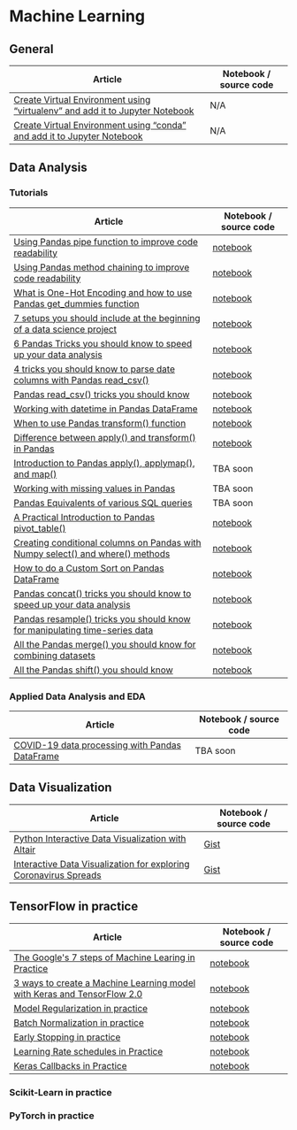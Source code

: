 # Machine Learning

## General
Article | Notebook / source code
--- | --- 
[Create Virtual Environment using “virtualenv” and add it to Jupyter Notebook](https://towardsdatascience.com/create-virtual-environment-using-virtualenv-and-add-it-to-jupyter-notebook-6e1bf4e03415) | N/A
[Create Virtual Environment using “conda” and add it to Jupyter Notebook](https://medium.com/analytics-vidhya/create-virtual-environment-using-conda-and-add-it-to-jupyter-notebook-d319a81dfd1) | N/A


## Data Analysis

### Tutorials
Article | Notebook / source code
--- | --- 
[Using Pandas pipe function to improve code readability](https://towardsdatascience.com/using-pandas-pipe-function-to-improve-code-readability-96d66abfaf8) | [notebook](data-analysis/001-pandad-pipe-function/pandas-pipe-to-improve-code-readability.ipynb)
[Using Pandas method chaining to improve code readability](https://medium.com/@bindiatwork/using-pandas-method-chaining-to-improve-code-readability-d8517c5626ac) | [notebook](data-analysis/007-method-chaining/method-chaining.ipynb)
[What is One-Hot Encoding and how to use Pandas get_dummies function](https://towardsdatascience.com/what-is-one-hot-encoding-and-how-to-use-pandas-get-dummies-function-922eb9bd4970) | [notebook](data-analysis/002-one-hot-encoding/one-hot-encoding.ipynb)
[7 setups you should include at the beginning of a data science project](https://medium.com/@bindiatwork/7-setups-you-should-include-at-the-beginning-of-a-data-science-project-8232ab10a1ec) | [notebook](data-analysis/004-7-setups-for-a-data-science-project/7-setups.ipynb)
[6 Pandas Tricks you should know to speed up your data analysis](https://towardsdatascience.com/6-pandas-tricks-you-should-know-to-speed-up-your-data-analysis-d3dec7c29e5) | [notebook](data-analysis/005-6-pandas-tricks/6-pandas-tricks.ipynb)
[4 tricks you should know to parse date columns with Pandas read_csv()](https://towardsdatascience.com/4-tricks-you-should-know-to-parse-date-columns-with-pandas-read-csv-27355bb2ad0e) | [notebook](data-analysis/012-parse-date-with-read_csv/parse-date-column-with-read_csv.ipynb)
[Pandas read_csv() tricks you should know](https://medium.com/@bindiatwork/all-the-pandas-read-csv-you-should-know-to-speed-up-your-data-analysis-1e16fe1039f3) | [notebook](data-analysis/006-pandas-read_csv/read_csv-tricks.ipynb)
[Working with datetime in Pandas DataFrame](https://towardsdatascience.com/working-with-datetime-in-pandas-dataframe-663f7af6c587) | [notebook](data-analysis/008-pandas-datetime/pandas-datetime.ipynb)
[When to use Pandas transform() function](https://medium.com/@bindiatwork/when-to-use-pandas-transform-function-df8861aa0dcf) | [notebook](data-analysis/013-pandas-transform/pandas-transform.ipynb)
[Difference between apply() and transform() in Pandas](https://medium.com/@bindiatwork/difference-between-apply-and-transform-in-pandas-242e5cf32705) | [notebook](data-analysis/014-pandas-apply-vs-transform/pandas-apply-vs-transform.ipynb)
[Introduction to Pandas apply(), applymap(), and map()](https://towardsdatascience.com/introduction-to-pandas-apply-applymap-and-map-5d3e044e93ff) | TBA soon
[Working with missing values in Pandas](https://towardsdatascience.com/working-with-missing-values-in-pandas-5da45d16e74) | TBA soon
[Pandas Equivalents of various SQL queries](https://towardsdatascience.com/introduction-to-pandas-equivalents-of-various-sql-queries-448fb57dd9b9) | TBA soon
[A Practical Introduction to Pandas pivot_table()](https://medium.com/@bindiatwork/a-practical-introduction-to-pandas-pivot-table-function-3e1002dcd4eb) | [notebook](data-analysis/003-pandas-pivot-table/003-pandas-pivot-table.ipynb)
[Creating conditional columns on Pandas with Numpy select() and where() methods](https://bindichen.medium.com/creating-conditional-columns-on-pandas-with-numpy-select-and-where-methods-8ee6e2dbd5d5) | [notebook](data-analysis/015-pandas-numpy-select-where/pandas-and-numpy-select-where.ipynb)
[How to do a Custom Sort on Pandas DataFrame](https://bindichen.medium.com/how-to-do-a-custom-sort-on-pandas-dataframe-ac18e7ea5320) | [notebook](data-analysis/017-pandas-custom-sort/pandas-custom-sort.ipynb)
[Pandas concat() tricks you should know to speed up your data analysis](https://bindichen.medium.com/) | [notebook](data-analysis/016-pandas-concat/pandas-concat.ipynb)
[Pandas resample() tricks you should know for manipulating time-series data](https://bindichen.medium.com/pandas-resample-tricks-you-should-know-for-manipulating-time-series-data-7e9643a7e7f3) | [notebook](data-analysis/020-pandas-resample/pandas-resample.ipynb)
[All the Pandas merge() you should know for combining datasets](https://bindichen.medium.com/all-the-pandas-merge-you-should-know-for-combining-datasets-526b9ecaf184) | [notebook](data-analysis/018-pandas-merge/pandas-merge.ipynb)
[All the Pandas shift() you should know](https://bindichen.medium.com/all-the-pandas-shift-you-should-know-for-data-analysis-791c1692b5e) | [notebook](data-analysis/021-pandas-shift/pandas-shift.ipynb)

### Applied Data Analysis and EDA
Article | Notebook / source code
--- | --- 
[COVID-19 data processing with Pandas DataFrame](https://towardsdatascience.com/covid-19-data-processing-58aaa3663f6) | TBA soon



## Data Visualization
Article | Notebook / source code
--- | --- 
[Python Interactive Data Visualization with Altair](https://towardsdatascience.com/python-interactive-data-visualization-with-altair-b4c4664308f8) | [Gist](https://gist.github.com/BindiChen/0dea2e7fa189f8ff1397180f3b764cc7#file-altair-interactive-selection-chart-py)
[Interactive Data Visualization for exploring Coronavirus Spreads](https://towardsdatascience.com/interactive-data-visualization-for-exploring-coronavirus-spreads-f33cabc64043) | [Gist](https://gist.github.com/BindiChen/de39182e050962c0b627d5146e3bce09#file-altair-data-visualization-py)


## TensorFlow in practice
Article | Notebook / source code
--- | --- 
[The Google's 7 steps of Machine Learing in Practice](https://towardsdatascience.com/the-googles-7-steps-of-machine-learning-in-practice-a-tensorflow-example-for-structured-data-96ccbb707d77) | [notebook](/tensorflow2/001-googles-7-steps-of-machine-learning-in-practice/001-googles-7-steps-of-machine-learning-in-practice.ipynb)
[3 ways to create a Machine Learning model with Keras and TensorFlow 2.0](https://towardsdatascience.com/3-ways-to-create-a-machine-learning-model-with-keras-and-tensorflow-2-0-de09323af4d3) | [notebook](tensorflow2/002-3-ways-to-build-machine-learning-model-with-keras/3-ways-to-build-a-machine-learning-model-with-keras.ipynb)
[Model Regularization in practice](https://towardsdatascience.com/machine-learning-model-regularization-in-practice-an-example-with-keras-and-tensorflow-2-0-52a96746123e) | [notebook](tensorflow2/003-model-regularization/model-regularization.ipynb)
[Batch Normalization in practice](https://medium.com/@bindiatwork/batch-normalization-in-practice-an-example-with-keras-and-tensorflow-2-0-b1ec28bde96f) | [notebook](tensorflow2/004-batch-norm/batch-normalization.ipynb)
[Early Stopping in practice](https://medium.com/@bindiatwork/a-practical-introduction-to-early-stopping-in-machine-learning-550ac88bc8fd) | [notebook](tensorflow2/005-early-stopping/early-stopping.ipynb)
[Learning Rate schedules in Practice](https://medium.com/@bindiatwork/learning-rate-schedule-in-practice-an-example-with-keras-and-tensorflow-2-0-2f48b2888a0c) | [notebook](tensorflow2/006-learning-rate-schedules/learning-rate-schedules.ipynb)
[Keras Callbacks in Practice](https://medium.com/@bindiatwork/a-practical-introduction-to-keras-callbacks-in-tensorflow-2-705d0c584966) | [notebook](tensorflow2/007-keras-callback/keras-callbacks.ipynb)

### Scikit-Learn in practice

### PyTorch in practice